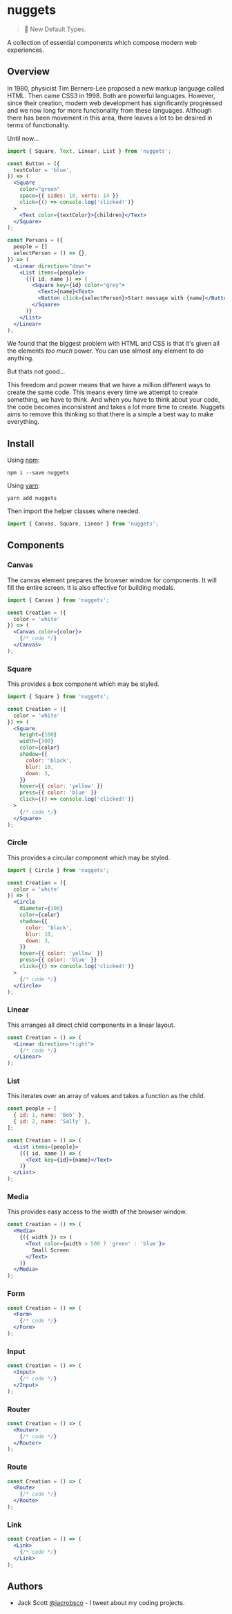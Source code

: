 # nuggets

> 📯 New Default Types.

A collection of essential components which compose modern web experiences.

## Overview

In 1980, physicist Tim Berners-Lee proposed a new markup language called HTML. Then came CSS3 in 1998. Both are powerful languages. However, since their creation, modern web development has significantly progressed and we now long for more functionality from these languages. Although there has been movement in this area, there leaves a lot to be desired in terms of functionality.

Until now...

```jsx
import { Square, Text, Linear, List } from 'nuggets';

const Button = ({
  textColor = 'blue',
}) => (
  <Square
    color="green"
    space={{ sides: 10, verts: 14 }}
    click={() => console.log('clicked!')}
  >
    <Text color={textColor}>{children}</Text>
  </Square>
);

const Persons = ({
  people = []
  selectPerson = () => {},
}) => (
  <Linear direction="down">
    <List items={people}>
      {({ id, name }) => (
        <Square key={id} color="grey">
          <Text>{name}<Text>
          <Button click={selectPerson}>Start message with {name}</Button>
        </Square>
      )}
    </List>
  </Linear>
);
```

We found that the biggest problem with HTML and CSS is that it's given all the elements *too much* power. You can use almost any element to do anything.

But thats not good...

This freedom and power means that we have a million different ways to create the same code. This means every time we attempt to create something, we have to think. And when you have to think about your code, the code becomes inconsistent and takes a lot more time to create. Nuggets aims to remove this thinking so that there is a simple a best way to make everything.

## Install

Using [npm](https://www.npmjs.com/package/nuggets):

```shell
npm i --save nuggets
```

Using [yarn](https://yarnpkg.com/en/):

```shell
yarn add nuggets
```

Then import the helper classes where needed.

```jsx
import { Canvas, Square, Linear } from 'nuggets';
```

## Components

### Canvas

The canvas element prepares the browser window for components. It will fill the entire screen. It is also effective for building modals.

```jsx
import { Canvas } from 'nuggets';

const Creation = ({
  color = 'white'
}) => (
  <Canvas color={color}>
    {/* code */}
  </Canvas>
);
```

### Square

This provides a box component which may be styled.

```jsx
import { Square } from 'nuggets';

const Creation = ({
  color = 'white'
}) => (
  <Square
    height={100}
    width={300}
    color={color}
    shadow={{
      color: 'black',
      blur: 10,
      down: 3,
    }}
    hover={{ color: 'yellow' }}
    press={{ color: 'blue' }}
    click={() => console.log('clicked!')}
  >
    {/* code */}
  </Square>
);
```

### Circle

This provides a circular component which may be styled.

```jsx
import { Circle } from 'nuggets';

const Creation = ({
  color = 'white'
}) => (
  <Circle
    diameter={100}
    color={color}
    shadow={{
      color: 'black',
      blur: 10,
      down: 3,
    }}
    hover={{ color: 'yellow' }}
    press={{ color: 'blue' }}
    click={() => console.log('clicked!')}
  >
    {/* code */}
  </Circle>
);
```

### Linear

This arranges all direct child components in a linear layout.

```jsx
const Creation = () => (
  <Linear direction="right">
    {/* code */}
  </Linear>
);
```

### List

This iterates over an array of values and takes a function as the child.

```jsx
const people = [
  { id: 1, name: 'Bob' },
  { id: 2, name: 'Sally' },
];

const Creation = () => (
  <List items={people}>
    {({ id, name }) => (
      <Text key={id}>{name}</Text>
    )}
  </List>
);
```

### Media

This provides easy access to the width of the browser window.

```jsx
const Creation = () => (
  <Media>
    {({ width }) => (
      <Text color={width > 500 ? 'green' : 'blue'}>
        Small Screen
      </Text>
    )}
  </Media>
);
```

### Form

```jsx
const Creation = () => (
  <Form>
    {/* code */}
  </Form>
);
```

### Input

```jsx
const Creation = () => (
  <Input>
    {/* code */}
  </Input>
);
```

### Router

```jsx
const Creation = () => (
  <Router>
    {/* code */}
  </Router>
);
```

### Route

```jsx
const Creation = () => (
  <Route>
    {/* code */}
  </Route>
);
```

### Link

```jsx
const Creation = () => (
  <Link>
    {/* code */}
  </Link>
);
```

## Authors

- Jack Scott [@jacrobsco](https://twitter.com/jacrobsco) - I tweet about my coding projects.